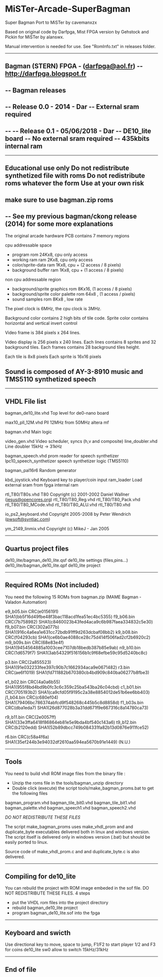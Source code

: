 # MiSTer-Arcade-SuperBagman

Super Bagman Port to MiSTer by cavemanxzx

Based on original code by Darfpga, Mist FPGA version by Gehstock and Pickin for
MiSTer by alanswx.

Manual intervention is needed for use. See "RomInfo.txt" in releases folder. 



-------------------------------------------------
Bagman (STERN) FPGA - (darfpga@aol.fr)
-- http://darfpga.blogspot.fr
-------------------------------------------------
-- Bagman releases
--
-- Release 0.0 - 2014 - Dar
--	External sram required
--
--
-- Release 0.1 - 05/06/2018 - Dar
--      DE10_lite board
--	No external sram required
--	435kbits internal ram
--
-------------------------------------------------
Educational use only
Do not redistribute synthetized file with roms
Do not redistribute roms whatever the form
Use at your own risk
--------------------------------------------------------------------
make sure to use bagman.zip roms
-------------------------------------------------------------------------
-- See my previous bagman/ckong release (2014) for some more explanations
-------------------------------------------------------------------------
The original arcade hardware PCB contains 7 memory regions

 cpu addressable space
 
 - program                  rom  24Kx8, cpu only access
 - working ram              ram   2Kx8, cpu only access
 - color/sprite-data        ram   1Kx8, cpu + (2 access / 8 pixels)
 - background buffer        ram   1Kx8, cpu + (1 access / 8 pixels)

 non cpu addressable region   

 - background/sprite graphics      rom 8Kx16, (1 access / 8 pixels) 
 - background/sprite color palette rom 64x8 , (1 access / pixels)
 - sound samples                   rom 8Kx8 , low rate

The pixel clock is 6MHz, the cpu clock is 3MHz.
 
Background color contains 2 high bits of tile code.
Sprite color contains horizontal and vertical invert control  
 
Video frame is 384 pixels x 264 lines.
  
Video display is 256 pixels x 240 lines.
Each lines contains 8 sprites and 32 background tiles. 
Each frames contains 28 background tiles height.

Each tile is 8x8 pixels
Each sprite is 16x16 pixels

Sound is composed of AY-3-8910 music and TMS5110 synthetized speech 
--------------------------------------------------------------------

---------------
VHDL File list 
---------------

bagman_de10_lite.vhd     Top level for de0-nano board

max10_pll_12M.vhd        Pll 12MHz from 50MHz altera mf

bagman.vhd               Main logic

video_gen.vhd            Video scheduler, syncs (h,v and composite)
line_doubler.vhd         Line doubler 15kHz -> 31kHz

bagman_speech.vhd        prom reader for speech synthetizer
lpc10_speech_synthetizer speech synthetizer logic (TMS5110) 

bagman_pal16r6           Random generator

kbd_joystick.vhd         Keyboard key to player/coin input
ram_loader               Load external sram from fpga internal ram

rtl_T80/T80s.vhd         T80 Copyright (c) 2001-2002 Daniel Wallner (jesus@opencores.org)
rtl_T80/T80_Reg.vhd
rtl_T80/T80_Pack.vhd
rtl_T80/T80_MCode.vhd
rtl_T80/T80_ALU.vhd
rtl_T80/T80.vhd

io_ps2_keyboard.vhd      Copyright 2005-2008 by Peter Wendrich (pwsoft@syntiac.com)

ym_2149_linmix.vhd       Copyright (c) MikeJ - Jan 2005

----------------------
Quartus project files
----------------------
de10_lite/bagman_de10_lite.qsf       de10_lite settings (files,pins...) 
de10_lite/bagman_de10_lite.qpf       de10_lite project

-----------------------------
Required ROMs (Not included)
-----------------------------
You need the following 15 ROMs from bagman.zip 
(MAME Bagman - Valadon Automation)

e9_b05.bin  CRC(e0156191) SHA1(bb5f16d49fbe48f3bac118acd1fea51ec4bc5355)
f9_b06.bin  CRC(7b758982) SHA1(c8460023b43fed4aca9c6b987faea334832c5e30)
f9_b07.bin  CRC(302a077b) SHA1(916c4a6ea1e631cc72bdb91ff9d263dcbaf08bb2)
k9_b08.bin  CRC(f04293cb) SHA1(ce6b0ae4088ce28c75d414f506fad2cf2b6920c2)
m9_b09s.bin CRC(68e83e4f) SHA1(9454564885a1003cee7107db18bedb387b85e9ab)
n9_b10.bin  CRC(1d6579f7) SHA1(3ab54329f516156b1c9f68efbe59c95d5240bc8c)

p3.bin      CRC(2a855523) SHA1(91e032233fee397c90b7c1662934aca9e0671482)
r3.bin      CRC(ae6f1019) SHA1(fd711882b670380cb4bd909c840ba06277b8fbe3)

e1_b02.bin  CRC(4a0a6b55) SHA1(955f8bd4bd9b0fc3c6c359c25ba543ba26c04cbd)
c1_b01.bin  CRC(705193b2) SHA1(ca9cfd05f9195c2a38e8854012de51b6ee6bb403)
j1_b04.bin  CRC(c680ef04) SHA1(79406bc786374abfcd9f548268c445b5c8d8858d)
f1_b03s.bin CRC(dba1eda7) SHA1(26d877028b3a31dd671f9e667316c8a14780ca73)

r9_b11.bin  CRC(2e0057ff) SHA1(33e3ffa6418f86864eb81e5e9bda4bf540c143a6)
t9_b12.bin  CRC(b2120edd) SHA1(52b89dbcc749b084331fa82b13d0876e911fce52)

r6.bin      CRC(c58a4f6a) SHA1(35ef244b3e94032df2610aa594ea5670b91e1449) (N.U.)

------
Tools 
------
You need to build vhdl ROM image files from the binary file :
 - Unzip the roms file in the tools/bagman_unzip directory
 - Double click (execute) the script tools/make_bagman_proms.bat to get the following files

bagman_program.vhd
bagman_tile_bit0.vhd
bagman_tile_bit1.vhd
bagman_palette.vhd
bagman_speech1.vhd
bagman_speech2.vhd

*DO NOT REDISTRIBUTE THESE FILES*

The script make_bagman_proms uses make_vhdl_prom and and duplicate_byte executables delivered both in linux and windows version. The script itself is delivered only in windows version (.bat) but should be easily ported to linux.

Source code of make_vhdl_prom.c and and duplicate_byte.c is also delivered.

---------------------------------
Compiling for de10_lite
---------------------------------
You can rebuild the project with ROM image embeded in the sof file. DO NOT REDISTRIBUTE THESE FILES.
4 steps

 - put the VHDL rom files into the project directory
 - rebuild bagman_de10_lite project
 - program bagman_de10_lite.sof into the fpga 

--------------------
Keyboard and swicth
--------------------
Use directional key to move, space to jump, F1/F2 to start player 1/2 and F3 for coins
de10_lite sw0 allow to switch 15kHz/31kHz

------------------------
End of file
------------------------
